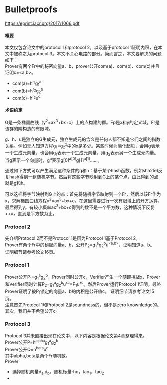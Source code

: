 # Bulletproofs

https://eprint.iacr.org/2017/1066.pdf

#### 概要
本文仅包含论文中的protocol 1和protocol 2，以及基于protocol 1证明内积，在本文中被称之为protocol 3。本文不关心电路的部分。简而言之，本文要解决的问题如下：  
Prover有两个Fr中的秘密向量a、b，prover公开com(a)、com(b)、com(c)并且证明c=<a,b>。  
- com(a)=h<sup>r<sub>1</sub></sup>g<sub>1</sub><sup>a</sup>
- com(b)=h<sup>r<sub>2</sub></sup>g<sub>2</sub><sup>b</sup>
- com(c)=h<sup>r<sub>3</sub></sup>u<sup>c</sup>  

#### 术语约定
G是一条椭圆曲线（y<sup>2</sup>=ax<sup>3</sup>+bx+c）上的点构建的群。Fp是x和y的定义域，Fr是该群的阶构造的有限域。  

g、h、u是独立的G生成元，独立生成元的含义是任何人都不知道它们之间的指数关系。例如无人知道方程g<sub>1</sub>=g<sub>2</sub><sup>x</sup>中的x是多少。某些时候为简化起见，会用g表示一个生成元向量，也会用g<sub>1</sub>表示一个生成元向量，用g<sub>2</sub>表示另一个生成元向量。当g表示一个向量时，g<sup>a</sup>表示g[0]<sup>a[0]</sup>g[1]<sup>a[1]</sup>......。  

通过如下方式可以产生满足这种条件的g和h：基于某个hash函数，例如sha256反复hash得到一组随机字节。然后将这些字节映射到G上的某个点，由此得到的点就是g和h。  

可以这样将字节映射到G上的点：首先将随机字节映射到一个Fr，然后以该Fr作为x，求解椭圆曲线方程y<sup>2</sup>=ax<sup>3</sup>+bx+c。在这里需要进行一次有限域上的开方运算，最后得到y。有较小概率ax<sup>3</sup>+bx+c得到的数不是一个平方数，这种情况下反复++x，直到是平方数为止。

### Protocol 2
先介绍Protocol 2而不是Protocol 1是因为Protocol 1基于Protocol 2。  
Prover有两个Fr中的秘密向量a、b，公开P<sub>2</sub>=g<sub>1</sub><sup>a</sup>g<sub>2</sub><sup>b</sup>u<sup><a,b></sup>，证明知道a、b。  
证明细节请参考论文16页。  

### Protocol 1
Prover公开P<sub>1</sub>=g<sub>1</sub><sup>a</sup>g<sub>2</sub><sup>b</sup>，Prover同时公开c，Verifier产生一个随即挑战x，Prover和Verifier同时计算P<sub>2</sub>=g<sub>1</sub><sup>a</sup>g<sub>2</sub><sup>b</sup>u<sup>xc</sup>=P<sub>1</sub>u<sup>xc</sup>。然后Prover运行Protocol 1证明。最终Prover证明了被P<sub>1</sub>锁定的向量a、b的内积是公开值c。 
证明细节请参考论文15页。   
注意首先Protocol 1和Protocol 2是soundness的，但不是zero knownledge的。其次，我们并不希望公开c。

### Protocol 3
Protocol 3并未直接出现在论文中，以下内容是根据论文第4章整理得来。  
Prover公开P=h<sup>alpha</sup>g<sub>1</sub><sup>a</sup>g<sub>2</sub><sup>b</sup>  
Prover公开Q=h<sup>beta</sup>u<sup>c</sup>  
其中alpha,beta是两个Fr随机数。  
Prover  
- 选择随机向量d<sub>a</sub>,d<sub>b</sub>，随机标量rho，tao<sub>1</sub>，tao<sub>2</sub>
- 


